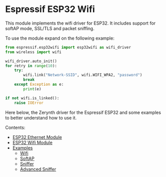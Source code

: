 # Espressif ESP32 Wifi

This module implements the wifi driver for ESP32. It includes support for softAP mode, SSL/TLS and packet sniffing.

To use the module expand on the following example:

```python
from espressif.esp32wifi import esp32wifi as wifi_driver
from wireless import wifi

wifi_driver.auto_init()
for retry in range(10):
    try:
        wifi.link("Network-SSID", wifi.WIFI_WPA2, "password")
        break
    except Exception as e:
        print(e)

if not wifi.is_linked():
    raise IOError
```

Here below, the Zerynth driver for the Espressif ESP32 and some examples to better understand how to use it.

Contents:

 -   [ESP32 Ethernet Module](/latest/reference/libs/espressif/esp32net/docs/esp32eth/)
 -   [ESP32 Wifi Module](/latest/reference/libs/espressif/esp32net/docs/esp32wifi/)
 -   [Examples](/latest/reference/libs/espressif/esp32net/docs/examples/)
     -   [Wifi](/latest/reference/libs/espressif/esp32net/docs/examples/#wifi-connect)
     -   [SoftAP](/latest/reference/libs/espressif/esp32net/docs/examples/#soft-ap-mode)
     -   [Sniffer](/latest/reference/libs/espressif/esp32net/docs/examples/#sniffer)
     -   [Advanced Sniffer](/latest/reference/libs/espressif/esp32net/docs/examples/#advanced-sniffer)
<!--stackedit_data:
eyJoaXN0b3J5IjpbLTE5NjMzMjI4MzhdfQ==
-->

